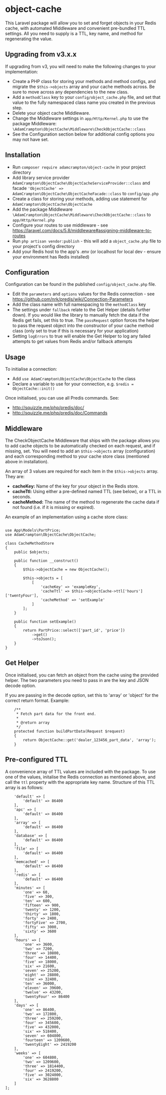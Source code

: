 # object-cache
This Laravel package will allow you to set and forget objects in your Redis cache, with automated Middleware and convenient pre-bundled TTL settings. All you need to supply is a TTL, key name, and method for regenerating the value.

## Upgrading from v3.x.x
If upgrading from v3, you will need to make the following changes to your implementation:
* Create a PHP class for storing your methods and method configs, and migrate the ```$this->objects``` array and your cache methods across. Be sure to move across any dependencies to the new class.
* Add a ```methodClass``` key to your ```config/object_cache.php``` file, and set that value to the fully namespaced class name you created in the previous step.
* Delete your object cache Middleware.
* Change the Middleware settings in ```app/Http/Kernel.php``` to use the package Middleware: ```\AdamCrampton\ObjectCache\Middleware\CheckObjectCache::class```
* See the Configuration section below for additional config options you may not have set.

## Installation
* Run ```composer require adamcrampton/object-cache``` in your project directory
* Add library service provider ```AdamCrampton\ObjectCache\ObjectCacheServiceProvider::class``` and facade ```'ObjectCache' => AdamCrampton\ObjectCache\ObjectCacheFacade::class``` to ```config/app.php```
* Create a class for storing your methods, adding use statement for ```AdamCrampton\ObjectCache\ObjectCache```
* Add the package Middleware ```\AdamCrampton\ObjectCache\Middleware\CheckObjectCache::class``` to ```app/Http/Kernel.php```
* Configure your routes to use middleware - see https://laravel.com/docs/5.8/middleware#assigning-middleware-to-routes
* Run ```php artisan vendor:publish``` - this will add a ```object_cache.php``` file to your project's config directory
* Add your Redis host to the app's .env (or localhost for local dev - ensure your environment has Redis installed)

## Configuration
Configuration can be found in the published ```config/object_cache.php``` file.
* Edit the ```parameters``` and ```options``` values for the Redis connection - see https://github.com/nrk/predis/wiki/Connection-Parameters
* Add the class name with full namespacing to the ```methodClass``` key
* The settings under ```fallback``` relate to the Get Helper (details further down). If you would like the library to manually fetch the data if the Redis get fails, set this to true. The ```passRequest``` option forces the helper to pass the request object into the constructor of your cache method class (only set to true if this is necessary for your application)
* Setting ```logErrors``` to true will enable the Get Helper to log any failed attempts to get values from Redis and/or fallback attempts

## Usage
To initialise a connection:
* Add ```use AdamCrampton\ObjectCache\ObjectCache``` to the class
* Declare a variable to use for your connection, e.g. ```$redis = ObjectCache::init()```

Once initialised, you can use all Predis commands. See:
* http://squizzle.me/php/predis/doc/
* http://squizzle.me/php/predis/doc/Commands

## Middleware
The CheckObjectCache Middleware that ships with the package allows you to add cache objects to be automatically checked on each request, and if missing, set. You will need to add an ```$this->objects``` array (configuration) and each corresponding method to your cache store class (mentioned above in installation).

An array of 3 values are required for each item in the ```$this->objects``` array. They are:
* **cacheKey:** Name of the key for your object in the Redis store.
* **cacheTtl:** Using either a pre-defined named TTL (see below), or a TTL in seconds.
* **cacheMethod:** The name of the method to regenerate the cache data if not found (i.e. if it is missing or expired).

An example of an implementation using a cache store class:

```namespace App\ObjectCache;

use App\Models\PartPrice;
use AdamCrampton\ObjectCache\ObjectCache;

class CacheMethodStore
{
    public $objects;
    
    public function __construct()
    {   
        $this->objectCache = new ObjectCache();
        
        $this->objects = [
            [
                'cacheKey' => 'exampleKey',
                'cacheTtl' => $this->objectCache->ttl['hours']['twentyFour'],
                'cacheMethod' => 'setExample'
            ]
        ];
    }

    public function setExample()
    {
        return PartPrice::select(['part_id', 'price'])
            ->get()
            ->toJson();
    }
}
```

## Get Helper
Once initialised, you can fetch an object from the cache using the provided helper. The two parameters you need to pass in are the key and JSON decode option.

If you are passing in the decode option, set this to 'array' or 'object' for the correct return format. Example:

```
    /**
     * Fetch part data for the front end.
     *
     * @return array
     */
    protected function buildPartData(Request $request)
    {
        return ObjectCache::get('dealer_123456_part_data', 'array');
    }
```

## Pre-configured TTL
A convenience array of TTL values are included with the package. To use one of the values, initalise the Redis connection as mentioned above, and call the ```ttl``` property with the appropriate key name. Structure of this TTL array is as follows:

```$this->ttl = [
    'default' => [
        'default' => 86400
    ],
    'apc' => [
        'default' => 86400
    ],
    'array' => [
        'default' => 86400
    ],
    'database' => [
        'default' => 86400
    ],
    'file' => [
        'default' => 86400
    ],
    'memcached' => [
        'default' => 86400
    ],
    'redis' => [
        'default' => 86400
    ],
    'minutes' => [
        'one' => 60,
        'five' => 300,
        'ten' => 600,
        'fifteen' => 900,
        'twenty' => 1200,
        'thirty' => 1800,
        'forty' => 2400,
        'fortyFive' => 2700,
        'fifty' => 3000,
        'sixty' => 3600
    ],
    'hours' => [
        'one' => 3600,
        'two' => 7200,
        'three' => 10800,
        'four' => 14400,
        'five' => 18000,
        'six' => 21600,
        'seven' => 25200,
        'eight' => 28800,
        'nine' => 32400,
        'ten' => 36000,
        'eleven' => 39600,
        'twelve' => 43200,
        'twentyFour' => 86400
    ],
    'days' => [
        'one' => 86400,
        'two' => 172800,
        'three' => 259200,
        'four' => 345600,
        'five' => 432000,
        'six' => 518400,
        'seven' => 604800,
        'fourteen' => 1209600,
        'twentyEight' => 2419200
    ],
    'weeks' => [
        'one' => 604800,
        'two' => 1209600,
        'three' => 1814400,
        'four' => 2419200,
        'five' => 3024000,
        'six' => 3628800
    ]
];


